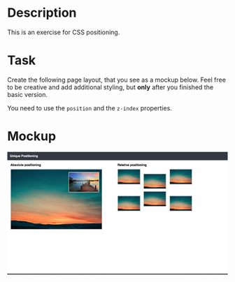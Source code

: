 # Description

This is an exercise for CSS positioning.

# Task

Create the following page layout, that you see as a mockup below. Feel free to be creative and add additional styling, but **only** after you finished the basic version.

You need to use the `position` and the `z-index` properties.

# Mockup

![Index Page](./images/mockup.png)
